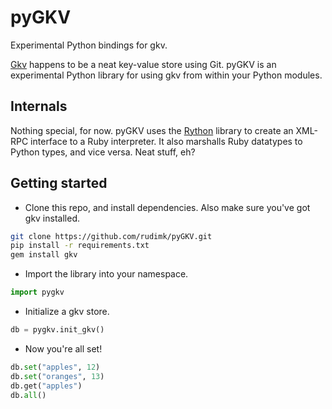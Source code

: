 # pyGKV
Experimental Python bindings for gkv.

[Gkv](https://github.com/ybur-yug/gkv) happens to be a neat key-value store using Git. pyGKV is an experimental Python library for using gkv from within your Python modules.

## Internals

Nothing special, for now. pyGKV uses the [Rython](https://github.com/mjpizz/rython) library to create an XML-RPC interface to a Ruby interpreter. It also marshalls Ruby datatypes to Python types, and vice versa. Neat stuff, eh?

## Getting started

- Clone this repo, and install dependencies. Also make sure you've got gkv installed.

```bash
git clone https://github.com/rudimk/pyGKV.git
pip install -r requirements.txt
gem install gkv
```

- Import the library into your namespace.

```python
import pygkv
```

- Initialize a gkv store.

```python
db = pygkv.init_gkv()
```

- Now you're all set! 

```python
db.set("apples", 12)
db.set("oranges", 13)
db.get("apples")
db.all()
```
